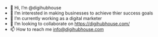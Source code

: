 - 👋 Hi, I’m @digihubhouse
- 👀 I’m interested in making businesses to achieve thier success goals
- 🌱 I’m currently working as a digital marketer
- 💞️ I’m looking to collaborate on https://digihubhouse.com/
- 📫 How to reach me info@digihubhouse.com

<!---
digihubhouse/digihubhouse is a ✨ special ✨ repository because its `README.md` (this file) appears on your GitHub profile.
You can click the Preview link to take a look at your changes.
--->
